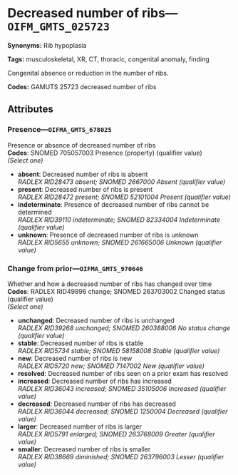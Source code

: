 # Decreased number of ribs—`OIFM_GMTS_025723`

**Synonyms:** Rib hypoplasia

**Tags:** musculoskeletal, XR, CT, thoracic, congenital anomaly, finding

Congenital absence or reduction in the number of ribs.

**Codes:** GAMUTS 25723 decreased number of ribs

## Attributes

### Presence—`OIFMA_GMTS_678025`

Presence or absence of decreased number of ribs  
**Codes**: SNOMED 705057003 Presence (property) (qualifier value)  
*(Select one)*

- **absent**: Decreased number of ribs is absent  
_RADLEX RID28473 absent; SNOMED 2667000 Absent (qualifier value)_
- **present**: Decreased number of ribs is present  
_RADLEX RID28472 present; SNOMED 52101004 Present (qualifier value)_
- **indeterminate**: Presence of decreased number of ribs cannot be determined  
_RADLEX RID39110 indeterminate; SNOMED 82334004 Indeterminate (qualifier value)_
- **unknown**: Presence of decreased number of ribs is unknown  
_RADLEX RID5655 unknown; SNOMED 261665006 Unknown (qualifier value)_

### Change from prior—`OIFMA_GMTS_970646`

Whether and how a decreased number of ribs has changed over time  
**Codes**: RADLEX RID49896 change; SNOMED 263703002 Changed status (qualifier value)  
*(Select one)*

- **unchanged**: Decreased number of ribs is unchanged  
_RADLEX RID39268 unchanged; SNOMED 260388006 No status change (qualifier value)_
- **stable**: Decreased number of ribs is stable  
_RADLEX RID5734 stable; SNOMED 58158008 Stable (qualifier value)_
- **new**: Decreased number of ribs is new  
_RADLEX RID5720 new; SNOMED 7147002 New (qualifier value)_
- **resolved**: Decreased number of ribs seen on a prior exam has resolved  
- **increased**: Decreased number of ribs has increased  
_RADLEX RID36043 increased; SNOMED 35105006 Increased (qualifier value)_
- **decreased**: Decreased number of ribs has decreased  
_RADLEX RID36044 decreased; SNOMED 1250004 Decreased (qualifier value)_
- **larger**: Decreased number of ribs is larger  
_RADLEX RID5791 enlarged; SNOMED 263768009 Greater (qualifier value)_
- **smaller**: Decreased number of ribs is smaller  
_RADLEX RID38669 diminished; SNOMED 263796003 Lesser (qualifier value)_